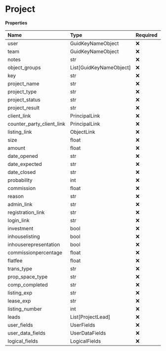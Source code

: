 # Project

**Properties**

| Name                      | Type                    | Required | Description |
| :------------------------ | :---------------------- | :------- | :---------- |
| user                      | GuidKeyNameObject       | ❌       |             |
| team                      | GuidKeyNameObject       | ❌       |             |
| notes                     | str                     | ❌       |             |
| object_groups             | List[GuidKeyNameObject] | ❌       |             |
| key                       | str                     | ❌       |             |
| project_name              | str                     | ❌       |             |
| project_type              | str                     | ❌       |             |
| project_status            | str                     | ❌       |             |
| project_result            | str                     | ❌       |             |
| client_link               | PrincipalLink           | ❌       |             |
| counter_party_client_link | PrincipalLink           | ❌       |             |
| listing_link              | ObjectLink              | ❌       |             |
| size                      | float                   | ❌       |             |
| amount                    | float                   | ❌       |             |
| date_opened               | str                     | ❌       |             |
| date_expected             | str                     | ❌       |             |
| date_closed               | str                     | ❌       |             |
| probability               | int                     | ❌       |             |
| commission                | float                   | ❌       |             |
| reason                    | str                     | ❌       |             |
| admin_link                | str                     | ❌       |             |
| registration_link         | str                     | ❌       |             |
| login_link                | str                     | ❌       |             |
| investment                | bool                    | ❌       |             |
| inhouselisting            | bool                    | ❌       |             |
| inhouserepresentation     | bool                    | ❌       |             |
| commissionpercentage      | float                   | ❌       |             |
| flatfee                   | float                   | ❌       |             |
| trans_type                | str                     | ❌       |             |
| prop_space_type           | str                     | ❌       |             |
| comp_completed            | str                     | ❌       |             |
| listing_exp               | str                     | ❌       |             |
| lease_exp                 | str                     | ❌       |             |
| listing_number            | int                     | ❌       |             |
| leads                     | List[ProjectLead]       | ❌       |             |
| user_fields               | UserFields              | ❌       |             |
| user_data_fields          | UserDataFields          | ❌       |             |
| logical_fields            | LogicalFields           | ❌       |             |

<!-- This file was generated by liblab | https://liblab.com/ -->

